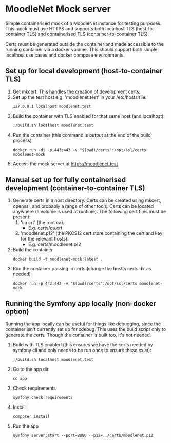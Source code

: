 # MoodleNet Mock server
Simple containerised mock of a MoodleNet instance for testing purposes. This mock must use HTTPS and supports both localhost TLS (host-to-container TLS) and containerised TLS (container-to-container TLS). 

Certs must be generated outside the container and made accessible to the running container via a docker volume. This should support both simple localhost use cases and docker compose environments. 

## Set up for local development (host-to-container TLS)
1. Get [mkcert](https://github.com/FiloSottile/mkcert). This handles the creation of development certs.
2. Set up the test host e.g. 'moodlenet.test' in your /etc/hosts file:
    ```
    127.0.0.1 localhost moodlenet.test
    ```
3. Build the container with TLS enabled for that same host (and localhost):
    ```
    ./build.sh localhost moodlenet.test
    ```
4. Run the container (this command is output at the end of the build process)
    ```
    docker run -di -p 443:443 -v "$(pwd)/certs":/opt/ssl/certs moodlenet-mock
    ```
5. Access the mock server at https://moodlenet.test

## Manual set up for fully containerised development (container-to-container TLS)
1. Generate certs in a host directory. Certs can be created using mkcert, openssl, and probably a range of other tools. Certs can be located anywhere (a volume is used at runtime). The following cert files must be present:
   1. 'ca.crt' (the root ca). 
      - E.g. certs/ca.crt
   2. 'moodlenet.p12' (the PKCS12 cert store containing the cert and key for the relevant hosts).
      - E.g. certs/moodlenet.p12
2. Build the container
   ```
   docker build -t moodlenet-mock:latest .
   ```
3. Run the container passing in certs (change the host's certs dir as needed)
   ```
   docker run -p 443:443 -v "$(pwd)/certs":/opt/ssl/certs moodlenet-mock
   ```

## Running the Symfony app locally (non-docker option)
Running the app locally can be useful for things like debugging, since the container isn't currently set up for xdebug. This uses the build script only to generate the certs. Though the container is built too, it's not needed.
1. Build with TLS enabled (this ensures we have the certs needed by symfony cli and only needs to be run once to ensure these exist):
    ```
    ./build.sh localhost moodlenet.test
    ```
2. Go to the app dir
   ```
   cd app
   ```
3. Check requirements
   ```
   symfony check:requirements
   ```
4. Install
   ```
   composer install
   ```
5. Run the app
   ```
   symfony server:start --port=8080 --p12=../certs/moodlenet.p12
   ```
